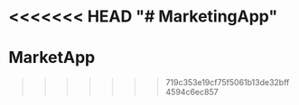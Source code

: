 <<<<<<< HEAD
"# MarketingApp" 
=======
# MarketApp
>>>>>>> 719c353e19cf75f5061b13de32bff4594c6ec857
